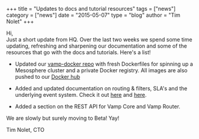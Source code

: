 +++
title = "Updates to docs and tutorial resources"
tags = ["news"]
category = ["news"]
date = "2015-05-07"
type = "blog"
author = "Tim Nolet"
+++

Hi,  
Just a short update from HQ. Over the last two weeks we spend some time updating, refreshing and sharpening our documentation 
and some of the resources that go with the docs and tutorials. Here's a list!

- Updated our [vamp-docker repo](https://github.com/magneticio/vamp-docker) with fresh Dockerfiles
for spinning up a Mesosphere cluster and a private Docker registry. All images are also pushed to our [Docker hub](https://registry.hub.docker.com/repos/magneticio/)

- Added and updated documentation on routing & filters, SLA's and the underlying event system. Check it out [here](/documentation/using-vamp/gateways-and-conditions/) and [here](/documentation/using-vamp/sla-and-escalations/).

- Added a section on the REST API for Vamp Core and Vamp Router.

We are slowly but surely moving to Beta! Yay!


Tim Nolet, CTO